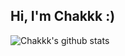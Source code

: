 
## Hi, I'm Chakkk :)


  
![Chakkk's github stats](https://github-readme-stats.vercel.app/api?username=chakkk309&count_private=true&show_icons=true&hide=stars)
